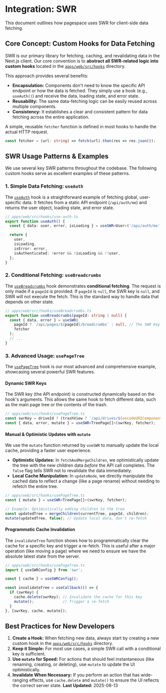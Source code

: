 # Integration: SWR

This document outlines how pagespace uses SWR for client-side data fetching.

## Core Concept: Custom Hooks for Data Fetching

SWR is our primary library for fetching, caching, and revalidating data in the Next.js client. Our core convention is to **abstract all SWR-related logic into custom hooks** located in the [`apps/web/src/hooks`](apps/web/src/hooks) directory.

This approach provides several benefits:
-   **Encapsulation:** Components don't need to know the specific API endpoint or how the data is fetched. They simply use a hook (e.g., `useAuth()`) and receive the data, loading state, and error state.
-   **Reusability:** The same data-fetching logic can be easily reused across multiple components.
-   **Consistency:** It establishes a clear and consistent pattern for data fetching across the entire application.

A simple, reusable `fetcher` function is defined in most hooks to handle the actual HTTP request.

```typescript
const fetcher = (url: string) => fetch(url).then(res => res.json());
```

## SWR Usage Patterns & Examples

We use several key SWR patterns throughout the codebase. The following custom hooks serve as excellent examples of these patterns.

### 1. Simple Data Fetching: `useAuth`

The [`useAuth`](apps/web/src/hooks/use-auth.ts:16) hook is a straightforward example of fetching global, user-specific data. It fetches from a static API endpoint (`/api/auth/me`) and returns the user object, loading state, and error state.

```typescript
// apps/web/src/hooks/use-auth.ts
export function useAuth() {
  const { data: user, error, isLoading } = useSWR<User>('/api/auth/me', fetcher);

  return {
    user,
    isLoading,
    isError: error,
    isAuthenticated: !error && !isLoading && !!user,
  };
}
```

### 2. Conditional Fetching: `useBreadcrumbs`

The [`useBreadcrumbs`](apps/web/src/hooks/useBreadcrumbs.ts:6) hook demonstrates **conditional fetching**. The request is only made if a `pageId` is provided. If `pageId` is `null`, the SWR key is `null`, and SWR will not execute the fetch. This is the standard way to handle data that depends on other state.

```typescript
// apps/web/src/hooks/useBreadcrumbs.ts
export function useBreadcrumbs(pageId: string | null) {
  const { data, error } = useSWR(
    pageId ? `/api/pages/${pageId}/breadcrumbs` : null, // The SWR Key
    fetcher
  );
  // ...
}
```

### 3. Advanced Usage: `usePageTree`

The [`usePageTree`](apps/web/src/hooks/usePageTree.ts:38) hook is our most advanced and comprehensive example, showcasing several powerful SWR features.

#### Dynamic SWR Keys

The SWR key (the API endpoint) is constructed dynamically based on the hook's arguments. This allows the same hook to fetch different data, such as the main page tree or the contents of the trash.

```typescript
// apps/web/src/hooks/usePageTree.ts
const swrKey = driveId ? (trashView ? `/api/drives/${encodeURIComponent(driveId)}/trash` : `/api/drives/${encodeURIComponent(driveId)}/pages`) : null;
const { data, error, mutate } = useSWR<TreePage[]>(swrKey, fetcher);
```

#### Manual & Optimistic Updates with `mutate`

We use the `mutate` function returned by `useSWR` to manually update the local cache, providing a faster user experience.

-   **Optimistic Updates:** In `fetchAndMergeChildren`, we optimistically update the tree with the new children data *before* the API call completes. The `false` flag tells SWR not to revalidate the data immediately.
-   **Local Cache Manipulation:** In `updateNode`, we directly manipulate the cached data to reflect a change (like a page rename) without needing to refetch the entire tree.

```typescript
// apps/web/src/hooks/usePageTree.ts
const { mutate } = useSWR<TreePage[]>(swrKey, fetcher);

// Example: Optimistically adding children to the tree
const updatedTree = mergeChildren(currentTree, pageId, children);
mutate(updatedTree, false); // Update local data, don't re-fetch
```

#### Programmatic Cache Invalidation

The `invalidateTree` function shows how to programmatically clear the cache for a specific key and trigger a re-fetch. This is useful after a major operation (like moving a page) where we need to ensure we have the absolute latest state from the server.

```typescript
// apps/web/src/hooks/usePageTree.ts
import { useSWRConfig } from 'swr';

const { cache } = useSWRConfig();

const invalidateTree = useCallback(() => {
  if (swrKey) {
    cache.delete(swrKey); // Invalidate the cache for this key
    mutate();             // Trigger a re-fetch
  }
}, [swrKey, cache, mutate]);
```

## Best Practices for New Developers

1.  **Create a Hook:** When fetching new data, always start by creating a new custom hook in the [`apps/web/src/hooks`](apps/web/src/hooks) directory.
2.  **Keep it Simple:** For most use cases, a simple SWR call with a conditional key is sufficient.
3.  **Use `mutate` for Speed:** For actions that should feel instantaneous (like renaming, creating, or deleting), use `mutate` to update the UI optimistically.
4.  **Invalidate When Necessary:** If you perform an action that has wide-ranging effects, use `cache.delete` and `mutate()` to ensure the UI reflects the correct server state.
**Last Updated:** 2025-08-13